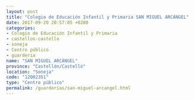 ```yaml
---
layout: post
title: "Colegio de Educación Infantil y Primaria SAN MIGUEL ARCÁNGEL"
date: 2017-09-20 20:57:05 +0200
categories:
- Colegio de Educación Infantil y Primaria
- castellon-castello
- soneja
- Centro público
- guarderia
name: "SAN MIGUEL ARCÁNGEL"
province: "Castellón/Castelló"
location: "Soneja"
code: "12002351"
type: "Centro público"
permalink: /guarderias/san-miguel-arcangel.html
---
```

